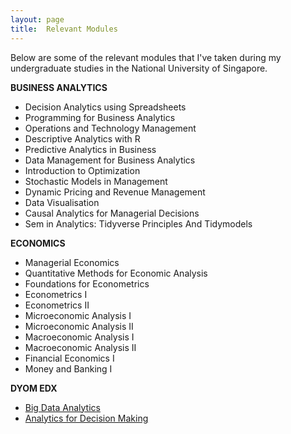 ```yaml
---
layout: page
title:  Relevant Modules
---
```



Below are some of the relevant modules that I've taken during my undergraduate studies in the National University of Singapore. 

**BUSINESS ANALYTICS**
* Decision Analytics using Spreadsheets
* Programming for Business Analytics
* Operations and Technology Management
* Descriptive Analytics with R
* Predictive Analytics in Business
* Data Management for Business Analytics
* Introduction to Optimization
* Stochastic Models in Management
* Dynamic Pricing and Revenue Management
* Data Visualisation
* Causal Analytics for Managerial Decisions
* Sem in Analytics: Tidyverse Principles And Tidymodels

**ECONOMICS**
* Managerial Economics 
* Quantitative Methods for Economic Analysis
* Foundations for Econometrics
* Econometrics I
* Econometrics II
* Microeconomic Analysis I
* Microeconomic Analysis II
* Macroeconomic Analysis I
* Macroeconomic Analysis II
* Financial Economics I
* Money and Banking I

**DYOM EDX**
* [Big Data Analytics](https://courses.edx.org/certificates/87dc6555bf704b858e014b06aede96f0)
* [Analytics for Decision Making](https://courses.edx.org/certificates/c4bf38d819524d10bb014a0cbe3d6ae6)
